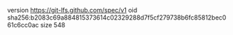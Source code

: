 version https://git-lfs.github.com/spec/v1
oid sha256:b2083c69a884815373614c02329288d7f5cf279738b6fc85812bec061c6cc0ac
size 548
